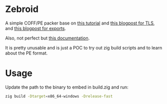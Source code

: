 # Zebroid
A simple COFF/PE packer base on [this tutorial](https://github.com/frank2/packer-tutorial) and [this blogpost for TLS](https://kaimi.io/en/2012/09/developing-pe-file-packer-step-by-step-step-6-tls/), and [this blogpost for exports](https://kaimi.io/en/2012/09/developing-pe-file-packer-step-by-step-step-8-dlls-and-exports/).

Also, not perfect but [this documentation](https://learn.microsoft.com/en-us/windows/win32/debug/pe-format).

It is pretty unusable and is just a POC to try out zig build scripts and to learn about the PE format.

# Usage
Update the path to the binary to embed in build.zig and run:

```bash
zig build -Dtarget=x86_64-windows -Drelease-fast
``` 